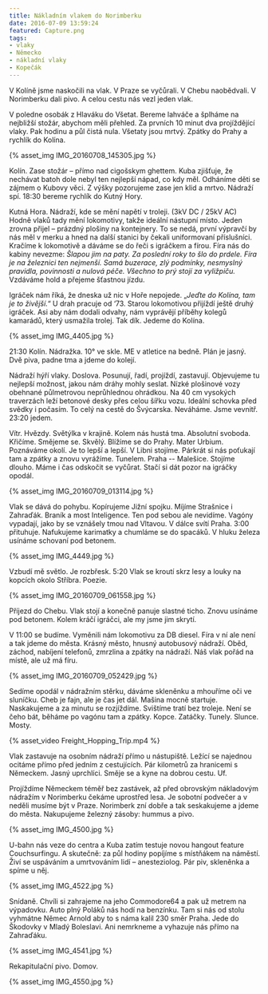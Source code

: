 ```yaml
---
title: Nákladním vlakem do Norimberku
date: 2016-07-09 13:59:24
featured: Capture.png
tags:
- vlaky
- Německo
- nákladní vlaky
- Kopečák
---
```

V Kolíně jsme naskočili na vlak. V Praze se vyčůrali. V Chebu naobědvali. V Norimberku dali pivo. A celou cestu nás vezl jeden vlak.
<!-- more -->

V poledne osobák z Hlaváku do Všetat. Bereme lahváče a šplháme na nejbližší stožár, abychom měli přehled. Za prvních 10 minut dva projíždějící vlaky. Pak hodinu a půl čistá nula. Všetaty jsou mrtvý. Zpátky do Prahy a rychlík do Kolína.

{% asset_img IMG_20160708_145305.jpg %}

Kolín.
Zase stožár – přímo nad cigošskym ghettem. Kuba zjišťuje, že nechávat batoh dole nebyl ten nejlepší nápad, co kdy měl. Odháníme děti se zájmem o Kubovy věci. Z výšky pozorujeme zase jen klid a mrtvo. Nádraží spí. 18:30 bereme rychlík do Kutný Hory.

Kutná Hora.
Nádraží, kde se mění napětí v troleji. (3kV DC / 25kV AC) Hodně vlaků tady mění lokomotivy, takže ideální nástupní místo. Jeden zrovna přijel – prázdný plošiny na kontejnery. To se nedá, první výpravčí by nás měl v merku a hned na další stanici by čekali uniformovaní příslušníci. Kračíme k lokomotivě a dáváme se do řeči s igráčkem a fírou. Fíra nás do kabiny nevezme: _Šlapou jim na paty. Za poslední roky to šlo do prdele. Fíra je na železnici ten nejmenší. Samá buzerace, zlý podmínky, nesmyslný pravidla, povinnosti a nulová péče. Všechno to prý stojí za vyližpiču._ Vzdáváme hold a přejeme šťastnou jízdu.

Igráček nám říká, že dneska už nic v Hoře nepojede. „_Jeďte do Kolína, tam je to živější._“ U drah pracuje od ‘73. Starou lokomotivou přijíždí ještě druhý igráček. Asi aby nám dodali odvahy, nám vyprávějí příběhy kolegů kamarádů, který usmažila trolej. Tak dík. Jedeme do Kolína.

{% asset_img IMG_4405.jpg %}

21:30 Kolín.
Nádražka. 10° ve skle. ME v atletice na bedně. Plán je jasný. Dvě piva, padne tma a jdeme do kolejí.

Nádraží hýří vlaky. Doslova. Posunují, řadí, projíždí, zastavují. Objevujeme tu nejlepší možnost, jakou nám dráhy mohly seslat. Nízké plošinové vozy obehnané půlmetrovou neprůhlednou ohrádkou. Na 40 cm vysokých traverzách leží betonové desky přes celou šířku vozu. Ideální schovka před svědky i počasím. To celý na cestě do Švýcarska. Neváháme. Jsme vevnitř.
23:20 jedem.

Vítr. Hvězdy. Světýlka v krajině. Kolem nás hustá tma. Absolutní svoboda. Křičíme. Smějeme se. Skvělý. Blížíme se do Prahy. Mater Urbium. Poznáváme okolí. Je to lepší a lepší. V Libni stojíme. Párkrát si nás poťukají tam a zpátky a znovu vyrážíme. Tunelem. Praha -- Malešice. Stojíme dlouho. Máme i čas odskočit se vyčůrat. Stačí si dát pozor na igráčky opodál.

{% asset_img IMG_20160709_013114.jpg %}

Vlak se dává do pohybu. Kopírujeme Jižní spojku. Míjíme Strašnice i Zahraďák. Braník a most Inteligence. Ten pod sebou ale nevidíme. Vagóny vypadají, jako by se vznášely tmou nad Vltavou. V dálce svítí Praha. 3:00 přituhuje. Nafukujeme karimatky a chumláme se do spacáků. V hluku železa usínáme schovaní pod betonem.

{% asset_img IMG_4449.jpg %}

Vzbudí mě světlo. Je rozbřesk. 5:20 Vlak se kroutí skrz lesy a louky na kopcích okolo Stříbra. Poezie.

{% asset_img IMG_20160709_061558.jpg %}

Příjezd do Chebu. Vlak stojí a konečně panuje slastné ticho. Znovu usínáme pod betonem. Kolem kráčí igráčci, ale my jsme jim skrytí.

V 11:00 se budíme. Vyměnili nám lokomotivu za DB diesel. Fíra v ní ale není a tak jdeme do města. Krásný město, hnusný autobusový nádraží. Oběd, záchod, nabíjení telefonů, zmrzlina a zpátky na nádraží. Náš vlak pořád na místě, ale už má fíru.

{% asset_img IMG_20160709_052429.jpg %}

Sedíme opodál v nádražním stěrku, dáváme skleněnku a mhouříme oči ve sluníčku. Cheb je fajn, ale je čas jet dál. Mašina mocně startuje. Naskakujeme a za minutu se rozjíždíme. Svištíme tratí bez troleje. Není se čeho bát, běháme po vagónu tam a zpátky. Kopce. Zatáčky. Tunely. Slunce. Mosty.

{% asset_video Freight_Hopping_Trip.mp4 %}

Vlak zastavuje na osobním nádraží přímo u nástupiště. Ležící se najednou ocitáme přímo před jedním z cestujících. Pár kilometrů za hranicemi s Německem. Jasný uprchlíci. Směje se a kyne na dobrou cestu. Uf.

Projíždíme Německem téměř bez zastávek, až před obrovským nákladovým nádražím v Norimberku čekáme uprostřed lesa. Je sobotní podvečer a v neděli musíme být v Praze. Norimberk zní dobře a tak seskakujeme a jdeme do města. Nakupujeme železný zásoby: hummus a pivo.

{% asset_img IMG_4500.jpg %}

U-bahn nás veze do centra a Kuba zatím testuje novou hangout feature Couchsurfingu. A skutečně: za půl hodiny popíjíme s místňákem na náměstí. Živí se uspáváním a umrtvováním lidí – anesteziolog. Pár piv, skleněnka a spíme u něj.

{% asset_img IMG_4522.jpg %}

Snídaně. Chvíli si zahrajeme na jeho Commodore64 a pak už metrem na výpadovku. Auto plný Poláků nás hodí na benzínku. Tam si nás od stolu vyhmátne Němec Arnold aby to s náma kalil 230 směr Praha. Jede do Škodovky v Mladý Boleslavi. Ani nemrkneme a vyhazuje nás přímo na Zahraďáku.

{% asset_img IMG_4541.jpg %}

Rekapitulační pivo. Domov.

{% asset_img IMG_4550.jpg %}

